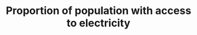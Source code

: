 ---
actual_indicator_available: Proportion of occupied housing units in metropolitan areas
  with access to electricity
actual_indicator_available_description: Percentage of households indicating that they
  use electricity in the national sample of the American Housing Survey.
data_non_statistical: false
date_metadata_updated: November 2017
date_of_national_source_publication: July 2017
goal_meta_link: http://unstats.un.org/sdgs/files/metadata-compilation/Metadata-Goal-7.pdf
goal_meta_link_page: 2
graoh: bar
graph: longitudinal
graph_status_notes: graphed
graph_title: Proportion of occupied housing units in metropolitan areas with access
  to electricity
graph_type: line
graph_type_description: Line graph
has_metadata: true
indicator: 7.1.1
indicator variable: pct_pop_electricity
indicator_definition: The percentage of the population that has access to electricity,
  based on national household surveys. Given the low frequency and the regional distribution
  of some surveys, a number of countries have gaps in available data. To develop the
  historical evolution and starting point of electrification rates, a simple modeling
  approach was adopted to fill in the missing data points - around 1990, 2000, 2010
  and 2012. This modeling approach allowed the estimation of electrification rates
  for 212 countries over these time periods. The SE4ALL Global Tracking Framework
  Report (2013) referenced below provides more details on the suggested methodology
  for tracking access to energy (Chapter 2, Section 1, page 82-87).
indicator_name: Proportion of population with access to electricity
indicator_sort_order: 07-01-01
indicator_variable: pct_pop_electricity
layout: indicator
periodicity: Every two years.
permalink: /7-1-1/
published: true
rationale_interpretation: Access to electricity addresses major critical issues in
  all the dimensions of sustainable development. The target has a wide range of social
  and economic impacts, including facilitating development of household-based income
  generating activities and lightening the burden of household tasks.
reporting_status: complete
scheduled_update_by_national_source: February 2019
sdg_goal: 7
source_active_1: true
source_agency_staff_email_1: David.A.Vandenbroucke@hud.gov
source_agency_staff_name_1: David Vandenbroucke
source_agency_survey_dataset_1: PDR/HUD/American Housing Survey
source_notes_1: null
source_title_1: null
source_url_1: http://www.census.gov/programs-surveys/ahs.html
target: By 2030, ensure universal access to affordable, reliable and modern energy
  services.
target_id: '7.1'
time_period: 2001-2015
title: Proportion of population with access to electricity
un_custodial_agency: 'World Bank (Partnering Agencies: IEA, UN Energy)'
un_designated_tier: '1'
unit_of_measure: Percent of households
us_method_of_computation: Weighted Frequency of sample units answering 'yes' to whether
  the household uses electricity (variable USELECT), divided  by total households.  Weight
  is AHS variable WGT90GEO.  Filtered on households in metropolitan areas (AHS variable
  METRO3 in '1','2','4','9')
variable_description: null
variable_notes: null
---